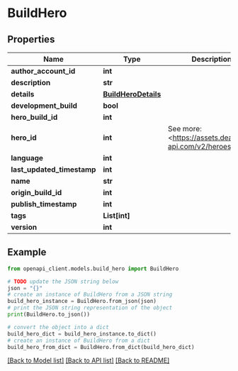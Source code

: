 # BuildHero


## Properties

Name | Type | Description | Notes
------------ | ------------- | ------------- | -------------
**author_account_id** | **int** |  | 
**description** | **str** |  | [optional] 
**details** | [**BuildHeroDetails**](BuildHeroDetails.md) |  | 
**development_build** | **bool** |  | [optional] 
**hero_build_id** | **int** |  | 
**hero_id** | **int** | See more: &lt;https://assets.deadlock-api.com/v2/heroes&gt; | 
**language** | **int** |  | 
**last_updated_timestamp** | **int** |  | [optional] 
**name** | **str** |  | 
**origin_build_id** | **int** |  | 
**publish_timestamp** | **int** |  | [optional] 
**tags** | **List[int]** |  | [optional] 
**version** | **int** |  | 

## Example

```python
from openapi_client.models.build_hero import BuildHero

# TODO update the JSON string below
json = "{}"
# create an instance of BuildHero from a JSON string
build_hero_instance = BuildHero.from_json(json)
# print the JSON string representation of the object
print(BuildHero.to_json())

# convert the object into a dict
build_hero_dict = build_hero_instance.to_dict()
# create an instance of BuildHero from a dict
build_hero_from_dict = BuildHero.from_dict(build_hero_dict)
```
[[Back to Model list]](../README.md#documentation-for-models) [[Back to API list]](../README.md#documentation-for-api-endpoints) [[Back to README]](../README.md)


